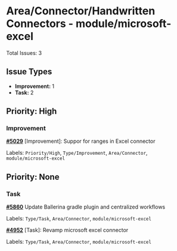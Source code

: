 # Area/Connector/Handwritten Connectors - module/microsoft-excel

Total Issues: 3

## Issue Types

- **Improvement:** 1
- **Task:** 2

## Priority: High

### Improvement

**[#5029](https://github.com/ballerina-platform/ballerina-library/issues/5029)** [Improvement]: Suppor for ranges in Excel connector

Labels: `Priority/High`, `Type/Improvement`, `Area/Connector`, `module/microsoft-excel`

## Priority: None

### Task

**[#5860](https://github.com/ballerina-platform/ballerina-library/issues/5860)** Update Ballerina gradle plugin and centralized workflows

Labels: `Type/Task`, `Area/Connector`, `module/microsoft-excel`

**[#4952](https://github.com/ballerina-platform/ballerina-library/issues/4952)** [Task]: Revamp microsoft excel connector 

Labels: `Type/Task`, `Area/Connector`, `module/microsoft-excel`

